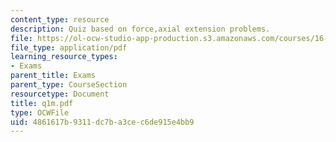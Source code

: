 ```yaml
---
content_type: resource
description: Quiz based on force,axial extension problems.
file: https://ol-ocw-studio-app-production.s3.amazonaws.com/courses/16-01-unified-engineering-i-ii-iii-iv-fall-2005-spring-2006/4861617b9311dc7ba3cec6de915e4bb9_q1m.pdf
file_type: application/pdf
learning_resource_types:
- Exams
parent_title: Exams
parent_type: CourseSection
resourcetype: Document
title: q1m.pdf
type: OCWFile
uid: 4861617b-9311-dc7b-a3ce-c6de915e4bb9
---
```

